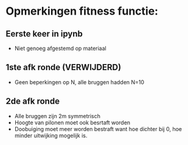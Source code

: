 # Opmerkingen fitness functie:

## Eerste keer in ipynb
* Niet genoeg afgestemd op materiaal

## 1ste afk ronde (VERWIJDERD)
* Geen beperkingen op N, alle bruggen hadden N=10

## 2de afk ronde
* Alle bruggen zijn 2m symmetrisch
* Hoogte van pilonen moet ook besrtaft worden
* Doobuiging moet meer worden bestraft want hoe dichter bij 0, hoe minder
uitwijking mogelijk is.
